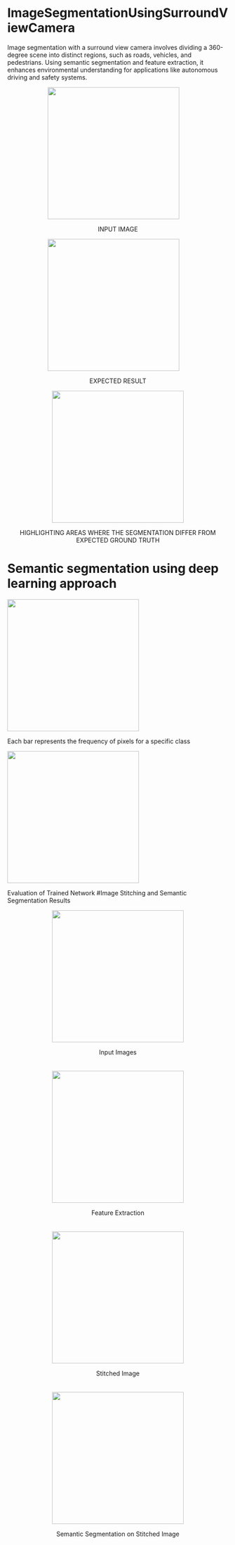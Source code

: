 # ImageSegmentationUsingSurroundViewCamera
Image segmentation with a surround view camera involves dividing a 360-degree scene into distinct regions, such as roads, vehicles, and pedestrians. Using semantic segmentation and feature extraction, it enhances environmental understanding for applications like autonomous driving and safety systems.


<div style="text-align: center;">
    <img src="https://github.com/user-attachments/assets/86f5680a-e254-491f-89be-50c618233454" width="300" style="margin-right: 20px;">
    <p>INPUT IMAGE</p>
</div>

<div style="text-align: center;">
    <img src="https://github.com/user-attachments/assets/daa9c002-4050-4b77-ba6e-064e43012de4" width="300" style="margin-right: 20px;">
    <p>EXPECTED RESULT</p>
</div>

<div style="text-align: center;">
    <img src="https://github.com/user-attachments/assets/298120d7-da38-4eaf-a532-10ac9d70ec9a" width="300">
    <p>HIGHLIGHTING AREAS WHERE THE SEGMENTATION DIFFER FROM EXPECTED GROUND TRUTH</p>
</div>

# Semantic segmentation using deep learning approach

<img src="https://github.com/user-attachments/assets/478c1314-5e99-44f1-9351-627c67fd7745" width="300">

Each bar represents the frequency of pixels for a specific class

<img src="https://github.com/user-attachments/assets/f72e5049-8392-4ff2-b9bc-7ae060356578" width="300">

Evaluation of  Trained Network
#Image Stitching and Semantic Segmentation Results

<div style="display: flex; flex-wrap: wrap; justify-content: space-around; gap: 20px; text-align: center;">
    <div style="flex: 0 0 45%; text-align: center;">
        <img src="https://github.com/user-attachments/assets/0fe19658-a245-47d0-b43c-bbc2a2a0944f" width="300">
        <p>Input Images</p>
    </div>
    <div style="flex: 0 0 45%; text-align: center;">
        <img src="https://github.com/user-attachments/assets/97e9537a-f8c9-4327-bdc8-4cbcc758c5a6" width="300">
        <p>Feature Extraction</p>
    </div>
    <div style="flex: 0 0 45%; text-align: center;">
        <img src="https://github.com/user-attachments/assets/4f072ff7-d85a-49bc-ac7f-e7426a432e99" width="300">
        <p>Stitched Image</p>
    </div>
    <div style="flex: 0 0 45%; text-align: center;">
        <img src="https://github.com/user-attachments/assets/8403fa07-a40e-457e-b714-a090955c7fce" width="300">
        <p>Semantic Segmentation on Stitched Image</p>
    </div>
</div>









